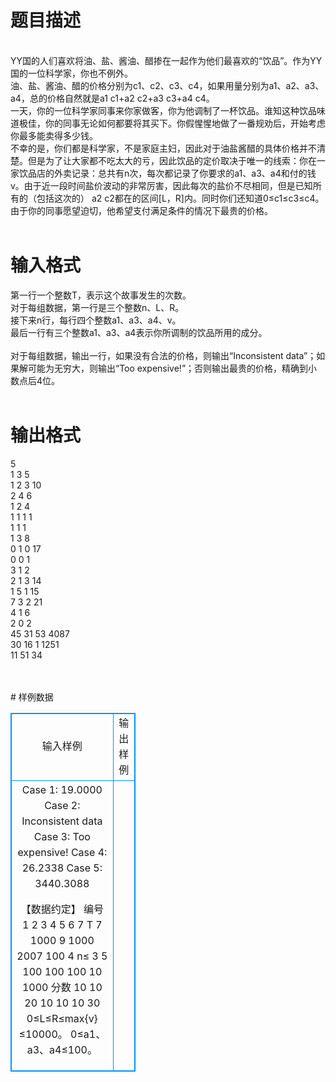 # 

 
 # 题目描述 
<p>
<br>YY国的人们喜欢将油、盐、酱油、醋掺在一起作为他们最喜欢的“饮品”。作为YY国的一位科学家，你也不例外。<br>油、盐、酱油、醋的价格分别为c1、c2、c3、c4，如果用量分别为a1、a2、a3、a4，总的价格自然就是a1 c1+a2 c2+a3 c3+a4 c4。<br>一天，你的一位科学家同事来你家做客，你为他调制了一杯饮品。谁知这种饮品味道极佳，你的同事无论如何都要将其买下。你假惺惺地做了一番规劝后，开始考虑你最多能卖得多少钱。<br>不幸的是，你们都是科学家，不是家庭主妇，因此对于油盐酱醋的具体价格并不清楚。但是为了让大家都不吃太大的亏，因此饮品的定价取决于唯一的线索：你在一家饮品店的外卖记录：总共有n次，每次都记录了你要求的a1、a3、a4和付的钱v。由于近一段时间盐价波动的非常厉害，因此每次的盐价不尽相同，但是已知所有的（包括这次的） a2 c2都在的区间[L，R]内。同时你们还知道0≤c1≤c3≤c4。<br>由于你的同事愿望迫切，他希望支付满足条件的情况下最贵的价格。<br><br></p> 

 
 # 输入格式 
<p>
第一行一个整数T，表示这个故事发生的次数。<br>对于每组数据，第一行是三个整数n、L、R。<br>接下来n行，每行四个整数a1、a3、a4、v。<br>最后一行有三个整数a1、a3、a4表示你所调制的饮品所用的成分。<br><br>对于每组数据，输出一行，如果没有合法的价格，则输出“Inconsistent data”；如果解可能为无穷大，则输出“Too expensive!”；否则输出最贵的价格，精确到小数点后4位。<br><br></p> 

 
 # 输出格式 
<p>
5<br>1 3 5<br>1 2 3 10<br>2 4 6<br>1 2 4<br>1 1 1 1<br>1 1 1<br>1 3 8<br>0 1 0 17<br>0 0 1<br>3 1 2<br>2 1 3 14<br>1 5 1 15<br>7 3 2 21<br>4 1 6<br>2 0 2<br>45 31 53 4087<br>30 16 1 1251<br>11 51 34<br><br><br></p> 
# 样例数据
<style>
        table,table tr th, table tr td { border:1px solid #0094ff; }
        table { width: 200px; min-height: 25px; line-height: 25px; text-align: center; border-collapse: collapse;}   
    </style>
<table>
	<tr>
		<td>输入样例</td>
		<td>输出样例</td>
	</tr>
<tr><td>Case 1: 19.0000
Case 2: Inconsistent data
Case 3: Too expensive!
Case 4: 26.2338
Case 5: 3440.3088

【数据约定】
编号	1	2	3	4	5	6	7
T	7	1000	9	1000	2007	100	4
n≤	3	5	100	100	100	10	1000
分数	10	10	20	10	10	10	30
0≤L≤R≤max{v}≤10000。
0≤a1、a3、a4≤100。
</td><td></td></tr></table>
